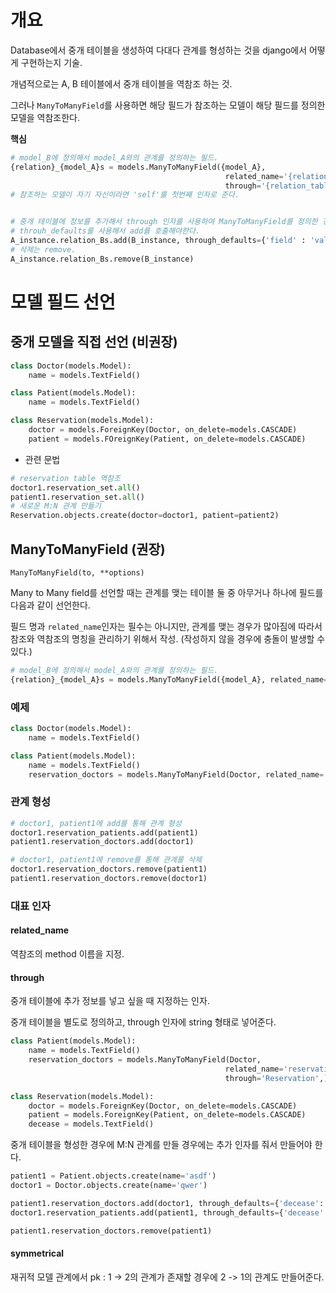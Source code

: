# 개요
Database에서 중개 테이블을 생성하여 다대다 관계를 형성하는 것을 django에서 어떻게 구현하는지 기술.

개념적으로는 A, B 테이블에서 중개 테이블을 역참조 하는 것.

그러나 `ManyToManyField`를 사용하면 해당 필드가 참조하는 모델이 해당 필드를 정의한 모델을 역참조한다.

**핵심**
```python
# model_B에 정의해서 model_A와의 관계를 정의하는 필드.
{relation}_{model_A}s = models.ManyToManyField({model_A},
                                                related_name='{relation}_{model_B}s',
                                                through='{relation_table}',)
# 참조하는 모델이 자기 자신이라면 'self'를 첫번째 인자로 준다.


# 중개 테이블에 정보를 추가해서 through 인자를 사용하여 ManyToManyField를 정의한 경우
# throuh_defaults를 사용해서 add를 호출해야한다.
A_instance.relation_Bs.add(B_instance, through_defaults={'field' : 'value', ...})
# 삭제는 remove.
A_instance.relation_Bs.remove(B_instance)
```

# 모델 필드 선언
## 중개 모델을 직접 선언 (비권장)
```python
class Doctor(models.Model):
    name = models.TextField()

class Patient(models.Model):
    name = models.TextField()

class Reservation(models.Model):
    doctor = models.ForeignKey(Doctor, on_delete=models.CASCADE)
    patient = models.FOreignKey(Patient, on_delete=models.CASCADE)
```

- 관련 문법
```python
# reservation table 역참조
doctor1.reservation_set.all()
patient1.reservation_set.all()
# 새로운 M:N 관계 만들기
Reservation.objects.create(doctor=doctor1, patient=patient2)
```

## ManyToManyField (권장)
`ManyToManyField(to, **options)`

Many to Many field를 선언할 때는 관계를 맺는 테이블 둘 중 아무거나 하나에 필드를 다음과 같이 선언한다.

필드 명과 `related_name`인자는 필수는 아니지만, 관계를 맺는 경우가 많아짐에 따라서 참조와 역참조의 명칭을 관리하기 위해서 작성. (작성하지 않을 경우에 충돌이 발생할 수 있다.)
```python
# model_B에 정의해서 model_A와의 관계를 정의하는 필드.
{relation}_{model_A}s = models.ManyToManyField({model_A}, related_name='{relation}_{model_B}s')
```

### 예제

```python
class Doctor(models.Model):
    name = models.TextField()

class Patient(models.Model):
    name = models.TextField()
    reservation_doctors = models.ManyToManyField(Doctor, related_name='reservation_patients')
```

### 관계 형성
```python
# doctor1, patient1에 add를 통해 관계 형성
doctor1.reservation_patients.add(patient1)
patient1.reservation_doctors.add(doctor1)

# doctor1, patient1에 remove를 통해 관계를 삭제
doctor1.reservation_doctors.remove(patient1)
patient1.reservation_doctors.remove(doctor1)
```

### 대표 인자
#### related_name
역참조의 method 이름을 지정.
#### through
중개 테이블에 추가 정보를 넣고 싶을 때 지정하는 인자.

중개 테이블을 별도로 정의하고, through 인자에 string 형태로 넣어준다.

```python
class Patient(models.Model):
    name = models.TextField()
    reservation_doctors = models.ManyToManyField(Doctor,
                                                related_name='reservation_patients',
                                                through='Reservation',)

class Reservation(models.Model):
    doctor = models.ForeignKey(Doctor, on_delete=models.CASCADE)
    patient = models.ForeignKey(Patient, on_delete=models.CASCADE)
    decease = models.TextField()
```

중개 테이블을 형성한 경우에 M:N 관계를 만들 경우에는 추가 인자를 줘서 만들어야 한다.
```python
patient1 = Patient.objects.create(name='asdf')
doctor1 = Doctor.objects.create(name='qwer')

patient1.reservation_doctors.add(doctor1, through_defaults={'decease':'headache'})
doctor1.reservation_patients.add(patient1, through_defaults={'decease':'headache'})

patient1.reservation_doctors.remove(patient1)
```

#### symmetrical
재귀적 모델 관계에서 pk : 1 -> 2의 관계가 존재할 경우에 2 -> 1의 관계도 만들어준다.